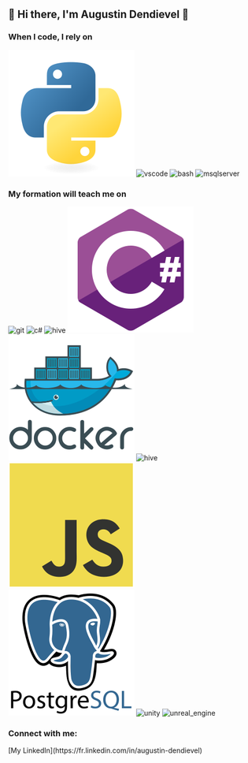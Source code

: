 ## 👋 Hi there, I'm Augustin Dendievel 👋

<h3>When I code, I rely on</h3>
<p>
  <img alt="python" src="https://raw.githubusercontent.com/devicons/devicon/master/icons/python/python-original.svg" />
  <img alt="vscode" src="https://img.shields.io/badge/Visual%20Studio%20Code-007ACC?logo=visualstudiocode&logoColor=fff&style=plastic" /> 
  <img alt="bash" src="https://www.vectorlogo.zone/logos/gnu_bash/gnu_bash-icon.svg"/>
  <img alt="msqlserver" src="https://www.svgrepo.com/show/303229/microsoft-sql-server-logo.svg"/>
</p>

<h3>My formation will teach me on</h3>
<p>
  <img alt="git" src="https://www.vectorlogo.zone/logos/git-scm/git-scm-icon.svg" />
  <img alt="c#" src ="https://img.shields.io/badge/c%23-%23239120.svg?style=for-the-badge&logo=c-sharp&logoColor=white" />
  <img alt="hive" src ="https://www.vectorlogo.zone/logos/apache_hive/apache_hive-icon.svg"" />
  <img alt="c#" src="https://raw.githubusercontent.com/devicons/devicon/master/icons/csharp/csharp-original.svg" />
  <img alt="docker" src="https://raw.githubusercontent.com/devicons/devicon/master/icons/docker/docker-original-wordmark.svg" />
  <img alt="hive" src="https://www.vectorlogo.zone/logos/apache_hive/apache_hive-icon.svg" />
  <img alt="jscript" src="https://raw.githubusercontent.com/devicons/devicon/master/icons/javascript/javascript-original.svg"/>
  <img alt="postgresql" src="https://raw.githubusercontent.com/devicons/devicon/master/icons/postgresql/postgresql-original-wordmark.svg"/>
  <img alt="unity" src="https://www.vectorlogo.zone/logos/unity3d/unity3d-icon.svg"/>
  <img alt="unreal_engine" src="https://raw.githubusercontent.com/kenangundogan/fontisto/036b7eca71aab1bef8e6a0518f7329f13ed62f6b/icons/svg/brand/unreal-engine.svg"/>
</p>

<h3 align="left">Connect with me:</h3>
<p align="left">
[My LinkedIn](https://fr.linkedin.com/in/augustin-dendievel)
</p>


<!--
**Aug-Den/Aug-Den** is a ✨ _special_ ✨ repository because its `README.md` (this file) appears on your GitHub profile.

Here are some ideas to get you started:

- 🔭 I’m currently working on ...
- 🌱 I’m currently learning ...
- 👯 I’m looking to collaborate on ...
- 🤔 I’m looking for help with ...
- 💬 Ask me about ...
- 📫 How to reach me: ...
- 😄 Pronouns: ...
- ⚡ Fun fact: ...
-->
